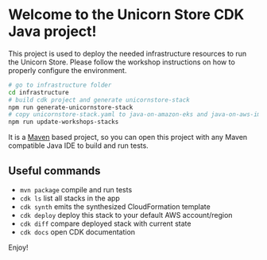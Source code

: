 # Welcome to the Unicorn Store CDK Java project!

This project is used to deploy the needed infrastructure resources to run the Unicorn Store.
Please follow the workshop instructions on how to properly configure the environment.

```bash
# go to infrastructure folder
cd infrastructure
# build cdk project and generate unicornstore-stack
npm run generate-unicornstore-stack
# copy unicornstore-stack.yaml to java-on-amazon-eks and java-on-aws-immersion-day folder one level up
npm run update-workshops-stacks
```

It is a [Maven](https://maven.apache.org/) based project, so you can open this project with any Maven compatible Java IDE to build and run tests.

## Useful commands

 * `mvn package`     compile and run tests
 * `cdk ls`          list all stacks in the app
 * `cdk synth`       emits the synthesized CloudFormation template
 * `cdk deploy`      deploy this stack to your default AWS account/region
 * `cdk diff`        compare deployed stack with current state
 * `cdk docs`        open CDK documentation

Enjoy!
